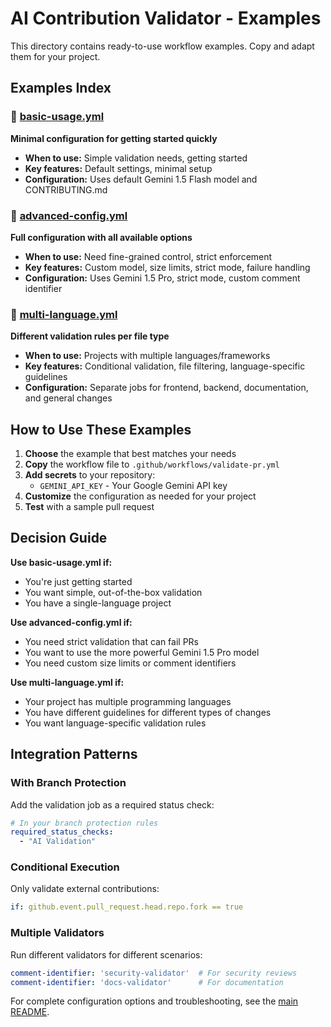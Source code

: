 # AI Contribution Validator - Examples

This directory contains ready-to-use workflow examples. Copy and adapt them for your project.

## Examples Index

### 📄 [basic-usage.yml](basic-usage.yml)
**Minimal configuration for getting started quickly**

- **When to use:** Simple validation needs, getting started
- **Key features:** Default settings, minimal setup
- **Configuration:** Uses default Gemini 1.5 Flash model and CONTRIBUTING.md

### 📄 [advanced-config.yml](advanced-config.yml)  
**Full configuration with all available options**

- **When to use:** Need fine-grained control, strict enforcement
- **Key features:** Custom model, size limits, strict mode, failure handling
- **Configuration:** Uses Gemini 1.5 Pro, strict mode, custom comment identifier

### 📄 [multi-language.yml](multi-language.yml)
**Different validation rules per file type**

- **When to use:** Projects with multiple languages/frameworks
- **Key features:** Conditional validation, file filtering, language-specific guidelines
- **Configuration:** Separate jobs for frontend, backend, documentation, and general changes

## How to Use These Examples

1. **Choose** the example that best matches your needs
2. **Copy** the workflow file to `.github/workflows/validate-pr.yml`
3. **Add secrets** to your repository:
   - `GEMINI_API_KEY` - Your Google Gemini API key
4. **Customize** the configuration as needed for your project
5. **Test** with a sample pull request

## Decision Guide

**Use basic-usage.yml if:**
- You're just getting started
- You want simple, out-of-the-box validation
- You have a single-language project

**Use advanced-config.yml if:**
- You need strict validation that can fail PRs
- You want to use the more powerful Gemini 1.5 Pro model
- You need custom size limits or comment identifiers

**Use multi-language.yml if:**
- Your project has multiple programming languages
- You have different guidelines for different types of changes
- You want language-specific validation rules

## Integration Patterns

### With Branch Protection
Add the validation job as a required status check:
```yaml
# In your branch protection rules
required_status_checks:
  - "AI Validation"
```

### Conditional Execution
Only validate external contributions:
```yaml
if: github.event.pull_request.head.repo.fork == true
```

### Multiple Validators
Run different validators for different scenarios:
```yaml
comment-identifier: 'security-validator'  # For security reviews
comment-identifier: 'docs-validator'      # For documentation
```

For complete configuration options and troubleshooting, see the [main README](../README.md).